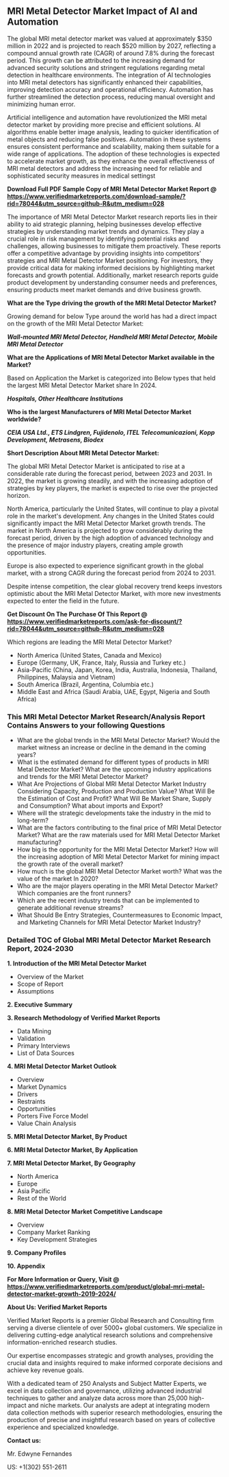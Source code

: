 <h2>MRI Metal Detector Market Impact of AI and Automation</h2><p>The global MRI metal detector market was valued at approximately $350 million in 2022 and is projected to reach $520 million by 2027, reflecting a compound annual growth rate (CAGR) of around 7.8% during the forecast period. This growth can be attributed to the increasing demand for advanced security solutions and stringent regulations regarding metal detection in healthcare environments. The integration of AI technologies into MRI metal detectors has significantly enhanced their capabilities, improving detection accuracy and operational efficiency. Automation has further streamlined the detection process, reducing manual oversight and minimizing human error.</p><p>Artificial intelligence and automation have revolutionized the MRI metal detector market by providing more precise and efficient solutions. AI algorithms enable better image analysis, leading to quicker identification of metal objects and reducing false positives. Automation in these systems ensures consistent performance and scalability, making them suitable for a wide range of applications. The adoption of these technologies is expected to accelerate market growth, as they enhance the overall effectiveness of MRI metal detectors and address the increasing need for reliable and sophisticated security measures in medical settingst</p><p id="" class=""><strong>Download Full PDF Sample Copy of MRI Metal Detector Market Report @ <a href="https://www.verifiedmarketreports.com/download-sample/?rid=78044&utm_source=github-R&utm_medium=028" target="_blank">https://www.verifiedmarketreports.com/download-sample/?rid=78044&utm_source=github-R&utm_medium=028</a></strong></p><p>The importance of&nbsp;MRI Metal Detector Market research reports lies in their ability to aid strategic planning, helping businesses develop effective strategies by understanding market trends and dynamics. They play a crucial role in risk management by identifying potential risks and challenges, allowing businesses to mitigate them proactively. These reports offer a competitive advantage by providing insights into competitors' strategies and MRI Metal Detector Market positioning. For investors, they provide critical data for making informed decisions by highlighting market forecasts and growth potential. Additionally, market research reports guide product development by understanding consumer needs and preferences, ensuring products meet market demands and drive business growth.</p><p><strong>What are the&nbsp;Type driving the growth of the MRI Metal Detector Market?</strong></p><p id="" class="">Growing demand for below Type around the world has had a direct impact on the growth of the MRI Metal Detector Market:</p><em><strong>Wall-mounted MRI Metal Detector, Handheld MRI Metal Detector, Mobile MRI Metal Detector</strong></em></p><strong>What are the&nbsp;Applications&nbsp;of MRI Metal Detector Market available in the Market?</strong></p><p id="" class="">Based on Application the Market is categorized into Below types that held the largest MRI Metal Detector Market share In 2024.</p><em><strong>Hospitals, Other Healthcare Institutions</strong></em></p><strong>Who is the largest Manufacturers of MRI Metal Detector Market worldwide?</strong></p><p><em><strong>CEIA USA Ltd., ETS Lindgren, Fujidenolo, ITEL Telecomunicazioni, Kopp Development, Metrasens, Biodex</strong></em></p><p id="" class=""><strong>Short Description About MRI Metal Detector Market:</strong></p><p>The global MRI Metal Detector Market is anticipated to rise at a considerable rate during the forecast period, between 2023 and 2031. In 2022, the market is growing steadily, and with the increasing adoption of strategies by key players, the market is expected to rise over the projected horizon.</p><p>North America, particularly the United States, will continue to play a pivotal role in the market's development. Any changes in the United States could significantly impact the MRI Metal Detector Market growth trends. The market in North America is projected to grow considerably during the forecast period, driven by the high adoption of advanced technology and the presence of major industry players, creating ample growth opportunities.</p><p>Europe is also expected to experience significant growth in the global market, with a strong CAGR during the forecast period from 2024 to 2031.</p><p>Despite intense competition, the clear global recovery trend keeps investors optimistic about the MRI Metal Detector Market, with more new investments expected to enter the field in the future.</p><p id="" class=""><strong>Get Discount On The Purchase Of This Report @ <a href="https://www.verifiedmarketreports.com/ask-for-discount/?rid=78044&utm_source=github-R&utm_medium=028" target="_blank">https://www.verifiedmarketreports.com/ask-for-discount/?rid=78044&utm_source=github-R&utm_medium=028</a></strong></p>Which regions are leading the MRI Metal Detector Market?</p><ul><li>North America (United States, Canada and Mexico)</li><li>Europe (Germany, UK, France, Italy, Russia and Turkey etc.)</li><li>Asia-Pacific (China, Japan, Korea, India, Australia, Indonesia, Thailand, Philippines, Malaysia and Vietnam)</li><li>South America (Brazil, Argentina, Columbia etc.)</li><li>Middle East and Africa (Saudi Arabia, UAE, Egypt, Nigeria and South Africa)</li></ul><h3 id="" class="">This MRI Metal Detector Market Research/Analysis Report Contains Answers to your following Questions</h3><ul><li>What are the global trends in the MRI Metal Detector Market? Would the market witness an increase or decline in the demand in the coming years?</li><li>What is the estimated demand for different types of products in MRI Metal Detector Market? What are the upcoming industry applications and trends for the MRI Metal Detector Market?</li><li>What Are Projections of Global MRI Metal Detector Market Industry Considering Capacity, Production and Production Value? What Will Be the Estimation of Cost and Profit? What Will Be Market Share, Supply and Consumption? What about imports and Export?</li><li>Where will the strategic developments take the industry in the mid to long-term?</li><li>What are the factors contributing to the final price of MRI Metal Detector Market? What are the raw materials used for MRI Metal Detector Market manufacturing?</li><li>How big is the opportunity for the MRI Metal Detector Market? How will the increasing adoption of MRI Metal Detector Market for mining impact the growth rate of the overall market?</li><li>How much is the global MRI Metal Detector Market worth? What was the value of the market In 2020?</li><li>Who are the major players operating in the MRI Metal Detector Market? Which companies are the front runners?</li><li>Which are the recent industry trends that can be implemented to generate additional revenue streams?</li><li>What Should Be Entry Strategies, Countermeasures to Economic Impact, and Marketing Channels for MRI Metal Detector Market Industry?</li></ul><h3 id="" class="">Detailed TOC of Global MRI Metal Detector Market Research Report, 2024-2030</h3><p id="" class=""><strong>1. Introduction of the MRI Metal Detector Market</strong></p><ul><li>Overview of the Market</li><li>Scope of Report</li><li>Assumptions</li></ul><p id="" class=""><strong>2. Executive Summary</strong></p><p id="" class=""><strong>3. Research Methodology of Verified Market Reports</strong></p><ul><li>Data Mining</li><li>Validation</li><li>Primary Interviews</li><li>List of Data Sources</li></ul><p id="" class=""><strong>4. MRI Metal Detector Market Outlook</strong></p><ul><li>Overview</li><li>Market Dynamics</li><li>Drivers</li><li>Restraints</li><li>Opportunities</li><li>Porters Five Force Model</li><li>Value Chain Analysis</li></ul><p id="" class=""><strong>5. MRI Metal Detector Market, By Product</strong></p><p id="" class=""><strong>6. MRI Metal Detector Market, By Application</strong></p><p id="" class=""><strong>7. MRI Metal Detector Market, By Geography</strong></p><ul><li>North America</li><li>Europe</li><li>Asia Pacific</li><li>Rest of the World</li></ul><p id="" class=""><strong>8. MRI Metal Detector Market Competitive Landscape</strong></p><ul><li>Overview</li><li>Company Market Ranking</li><li>Key Development Strategies</li></ul><p id="" class=""><strong>9. Company Profiles</strong></p><p id="" class=""><strong>10. Appendix</strong></p><p id="" class=""><strong>For More Information or Query, Visit @ <a href="https://www.verifiedmarketreports.com/product/global-mri-metal-detector-market-growth-2019-2024/" target="_blank">https://www.verifiedmarketreports.com/product/global-mri-metal-detector-market-growth-2019-2024/</a></strong></p><p id="" class=""><strong>About Us: Verified Market Reports</strong></p><p id="" class="">Verified Market Reports is a premier Global Research and Consulting firm serving a diverse clientele of over 5000+ global customers. We specialize in delivering cutting-edge analytical research solutions and comprehensive information-enriched research studies.</p><p id="" class="">Our expertise encompasses strategic and growth analyses, providing the crucial data and insights required to make informed corporate decisions and achieve key revenue goals.</p><p id="" class="">With a dedicated team of 250 Analysts and Subject Matter Experts, we excel in data collection and governance, utilizing advanced industrial techniques to gather and analyze data across more than 25,000 high-impact and niche markets. Our analysts are adept at integrating modern data collection methods with superior research methodologies, ensuring the production of precise and insightful research based on years of collective experience and specialized knowledge.</p><p id="" class=""><strong>Contact us:</strong></p><p id="" class="">Mr. Edwyne Fernandes</p><p id="" class="">US: +1(302) 551-2611</p>